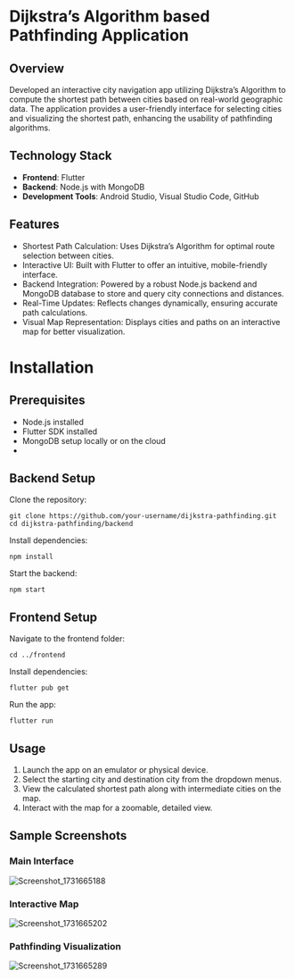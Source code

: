 # Dijkstra’s Algorithm based Pathfinding Application 

## Overview
Developed an interactive city navigation app utilizing Dijkstra’s Algorithm to compute the shortest path between cities based on real-world geographic data. The application provides a user-friendly interface for selecting cities and visualizing the shortest path, enhancing the usability of pathfinding algorithms. 
## Technology Stack
- **Frontend**: Flutter
- **Backend**: Node.js with MongoDB
- **Development Tools**: Android Studio, Visual Studio Code, GitHub
## Features
- Shortest Path Calculation: Uses Dijkstra’s Algorithm for optimal route selection between cities.
- Interactive UI: Built with Flutter to offer an intuitive, mobile-friendly interface.
- Backend Integration: Powered by a robust Node.js backend and MongoDB database to store and query city connections and distances.
- Real-Time Updates: Reflects changes dynamically, ensuring accurate path calculations.
- Visual Map Representation: Displays cities and paths on an interactive map for better visualization.
# Installation
## Prerequisites
- Node.js installed
- Flutter SDK installed
- MongoDB setup locally or on the cloud
- 
## Backend Setup
Clone the repository:
```
git clone https://github.com/your-username/dijkstra-pathfinding.git
cd dijkstra-pathfinding/backend
```
Install dependencies:
```
npm install
```
Start the backend:
```
npm start
```
## Frontend Setup
Navigate to the frontend folder:
```
cd ../frontend
```
Install dependencies:
```
flutter pub get
```
Run the app:
```
flutter run
```
## Usage
1. Launch the app on an emulator or physical device.
2. Select the starting city and destination city from the dropdown menus.
3. View the calculated shortest path along with intermediate cities on the map.
4. Interact with the map for a zoomable, detailed view.
## Sample Screenshots
### Main Interface
![Screenshot_1731665188](https://github.com/user-attachments/assets/e000ea26-dee5-4979-8c8d-5f164d16495f)
### Interactive Map
![Screenshot_1731665202](https://github.com/user-attachments/assets/e81096b1-6423-4aba-b020-5881ede93b9e)
### Pathfinding Visualization
![Screenshot_1731665289](https://github.com/user-attachments/assets/54b36b58-025b-40bd-b638-f6eca1698b95)
